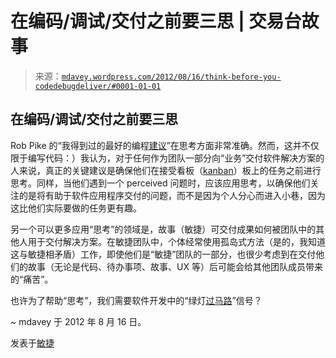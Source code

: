<!--yml

分类：未分类

日期：2024-05-18 06:36:23

-->

# 在编码/调试/交付之前要三思 | 交易台故事

> 来源：[`mdavey.wordpress.com/2012/08/16/think-before-you-codedebugdeliver/#0001-01-01`](https://mdavey.wordpress.com/2012/08/16/think-before-you-codedebugdeliver/#0001-01-01)

## 在编码/调试/交付之前要三思

Rob Pike 的“我得到过的最好的编程[建议](http://www.informit.com/articles/article.aspx?p=1941206)”在思考方面非常准确。然而，这并不仅限于编写代码：）我认为，对于任何作为团队一部分向“业务”交付软件解决方案的人来说，真正的关键建议是确保他们在接受看板（[kanban](http://en.wikipedia.org/wiki/Kanban_board)）板上的任务之前进行思考。同样，当他们遇到一个 perceived 问题时，应该应用思考，以确保他们关注的是将有助于软件应用程序交付的问题，而不是因为个人分心而进入小巷，因为这比他们实际要做的任务更有趣。

另一个可以更多应用“思考”的领域是，故事（敏捷）可交付成果如何被团队中的其他人用于交付解决方案。在敏捷团队中，个体经常使用孤岛式方法（是的，我知道这与敏捷相矛盾）工作，即使他们是“敏捷”团队的一部分，也很少考虑到在交付他们的故事（无论是代码、待办事项、故事、UX 等）后可能会给其他团队成员带来的“痛苦”。

也许为了帮助“思考”，我们需要软件开发中的“绿灯[过马路](http://talesoftheroad.direct.gov.uk/stop-look-listen.php)”信号？

~ mdavey 于 2012 年 8 月 16 日。

发表于[敏捷](https://mdavey.wordpress.com/category/agile/)

